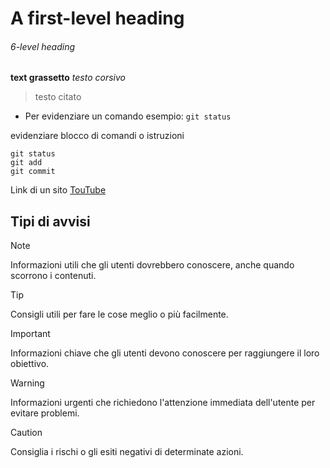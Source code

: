 # A first-level heading

###### 6-level heading

**text grassetto**
_testo corsivo_
>testo citato

- Per evidenziare un comando esempio: `git status`

evidenziare blocco di comandi o istruzioni 
```
git status
git add
git commit
```
Link di un sito [TouTube](https://www.youtube.com/)

## Tipi di avvisi
> [!NOTE]
> Informazioni utili che gli utenti dovrebbero conoscere, anche quando scorrono i contenuti.

> [!TIP]
> Consigli utili per fare le cose meglio o più facilmente.

> [!IMPORTANT]
> Informazioni chiave che gli utenti devono conoscere per raggiungere il loro obiettivo.

> [!WARNING]
> Informazioni urgenti che richiedono l'attenzione immediata dell'utente per evitare problemi.

> [!CAUTION]
> Consiglia i rischi o gli esiti negativi di determinate azioni.
